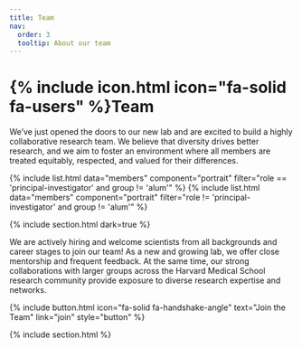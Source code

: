 ```yaml
---
title: Team
nav:
  order: 3
  tooltip: About our team
---
```


# {% include icon.html icon="fa-solid fa-users" %}Team

We’ve just opened the doors to our new lab and are excited to build a highly collaborative research team. We believe that diversity drives better research, and we aim to foster an environment where all members are treated equitably, respected, and valued for their differences.

{% include list.html data="members" component="portrait" filter="role == 'principal-investigator' and group != 'alum'" %} {% include list.html data="members" component="portrait" filter="role != 'principal-investigator' and group != 'alum'" %}

{% include section.html dark=true %}

We are actively hiring and welcome scientists from all backgrounds and career stages to join our team! As a new and growing lab, we offer close mentorship and frequent feedback. At the same time, our strong collaborations with larger groups across the Harvard Medical School research community provide exposure to diverse research expertise and networks.

{% include button.html icon="fa-solid fa-handshake-angle" text="Join the Team" link="join" style="button" %}

{% include section.html %}
